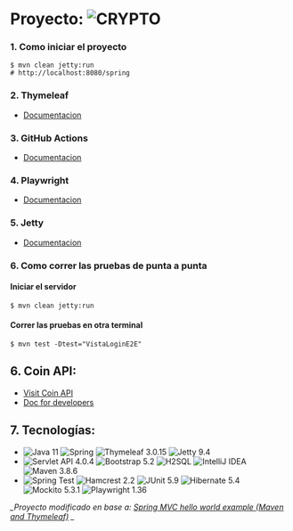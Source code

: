 # Proyecto: ![CRYPTO](https://img.shields.io/badge/CRYPTO-FFD700?style=for-the-badge&logo=bitcoin&logoColor=black)


### 1. Como iniciar el proyecto
```shell
$ mvn clean jetty:run
# http://localhost:8080/spring
```
### 2. Thymeleaf
* [Documentacion](https://www.thymeleaf.org/doc/tutorials/3.0/usingthymeleaf.html)

### 3. GitHub Actions
* [Documentacion](https://docs.github.com/es/actions/quickstart)

### 4. Playwright
* [Documentacion](https://playwright.dev/java/docs/intro)

### 5. Jetty
* [Documentacion](https://eclipse.dev/jetty/documentation/jetty-9/index.html#maven-and-jetty)

### 6. Como correr las pruebas de punta a punta

#### Iniciar el servidor
```shell
$ mvn clean jetty:run
```
#### Correr las pruebas en otra terminal
```shell
$ mvn test -Dtest="VistaLoginE2E"
```


## 6. Coin API:
* [Visit Coin API](https://coincap.io/)
* [Doc for developers](https://pro.coincap.io/api-docs)


## 7. Tecnologías:
* ![Java 11](https://img.shields.io/badge/Java_11-007396?style=for-the-badge&logo=java&logoColor=white)
![Spring](https://img.shields.io/badge/Spring-6DB33F?style=for-the-badge&logo=spring&logoColor=white)
![Thymeleaf 3.0.15](https://img.shields.io/badge/Thymeleaf-005F0F?style=for-the-badge&logo=thymeleaf&logoColor=white)
![Jetty 9.4](https://img.shields.io/badge/Jetty-000000?style=for-the-badge&logo=jetty&logoColor=white)
* ![Servlet API 4.0.4](https://img.shields.io/badge/Servlet_API-6DB33F?style=for-the-badge&logo=java&logoColor=white)
![Bootstrap 5.2](https://img.shields.io/badge/Bootstrap-563D7C?style=for-the-badge&logo=bootstrap&logoColor=white)
![H2SQL](https://img.shields.io/badge/H2-004C99?style=for-the-badge&logo=h2&logoColor=white)
![IntelliJ IDEA](https://img.shields.io/badge/IntelliJ_IDEA-000000?style=for-the-badge&logo=intellij-idea&logoColor=white)
![Maven 3.8.6](https://img.shields.io/badge/Maven-007396?style=for-the-badge&logo=apache-maven&logoColor=white)
* ![Spring Test](https://img.shields.io/badge/Spring_Test-6DB33F?style=for-the-badge&logo=spring&logoColor=white)
![Hamcrest 2.2](https://img.shields.io/badge/Hamcrest-0055A4?style=for-the-badge&logo=hamcrest&logoColor=white)
![JUnit 5.9](https://img.shields.io/badge/JUnit_5.9-25A162?style=for-the-badge&logo=junit5&logoColor=white)
![Hibernate 5.4](https://img.shields.io/badge/Hibernate-59666C?style=for-the-badge&logo=hibernate&logoColor=white)
![Mockito 5.3.1](https://img.shields.io/badge/Mockito-000000?style=for-the-badge&logo=mockito&logoColor=white) 
![Playwright 1.36](https://img.shields.io/badge/Playwright-0043CE?style=for-the-badge&logo=playwright&logoColor=white) 


*_Proyecto modificado en base a: [Spring MVC hello world example (Maven and Thymeleaf)](https://mkyong.com/spring-mvc/spring-mvc-hello-world-example/) _*
